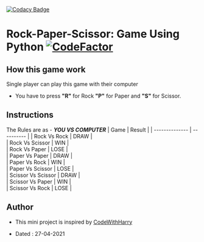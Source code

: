 
[![Codacy Badge](https://api.codacy.com/project/badge/Grade/0cdbab490a714b23ba7b6877a57d223b)](https://app.codacy.com/gh/GoogolDKhan/Rock-Paper-Scissor?utm_source=github.com&utm_medium=referral&utm_content=GoogolDKhan/Rock-Paper-Scissor&utm_campaign=Badge_Grade_Settings)
# Rock-Paper-Scissor: Game Using Python [![CodeFactor](https://www.codefactor.io/repository/github/googoldkhan/rock-paper-scissor/badge)](https://www.codefactor.io/repository/github/googoldkhan/rock-paper-scissor)

## How this game work

Single player can play this game with their computer
* You have to press __"R"__ for Rock __"P"__ for Paper and __"S"__ for Scissor.
## Instructions
The Rules are as - __*YOU VS COMPUTER*__
|      Game          | Result      |
| --------------     | ----------  |
|   Rock Vs Rock     |   DRAW      |    
|  Rock Vs Scissor   |   WIN       |  
|  Rock Vs Paper     |   LOSE      |     
| Paper Vs Paper     |   DRAW      |      
|  Paper Vs Rock     |   WIN       |        
| Paper Vs Scissor   |   LOSE      |        
| Scissor Vs Scissor |   DRAW      |          
| Scissor Vs Paper   |   WIN       |         
| Scissor Vs Rock    |   LOSE      |

## Author

- This mini project is inspired by [CodeWithHarry](https://youtu.be/gfDE2a7MKjA)

- Dated : 27-04-2021